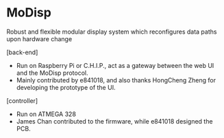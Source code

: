 # MoDisp
Robust and flexible modular display system which reconfigures data paths upon hardware change

[back-end]
* Run on Raspberry Pi or C.H.I.P., act as a gateway between the web UI and the MoDisp protocol.
* Mainly contributed by e841018, and also thanks HongCheng Zheng for developing the prototype of the UI.

[controller]
* Run on ATMEGA 328
* James Chan contributed to the firmware, while e841018 designed the PCB.
